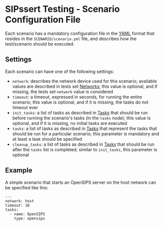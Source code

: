 # SIPssert Testing - Scenario Configuration File

Each scenario has a mandatory configuration file in the
[YAML](https://yaml.org/) format that resides in the `SCENARIO/scenario.yml`
file, and describes how the test/scenario should be executed.

## Settings

Each scenario can have one of the following settings:

* `network`: describes the network device used for this scenario; available
values are described in tests set [Networks](tests-set.md#neworks); this value
is optional, and if missing, the tests set `network` value is considered
* `timeout`: a timeout, expressed in seconds, for running the entire scenario;
this value is optional, and if it is missing, the tasks do not timeout ever
* `init_tasks`: a list of tasks as described in [Tasks](../tasks.md) that
should be run before running the scenario's tasks (in the `tasks` node); this
value is optional, and if it is missing, no initial tasks are executed
* `tasks`: a list of tasks as described in [Tasks](../tasks.md) that represent
the tasks that should be run for a particular scenario; this parameter is
mandatory and at least a task should be specified
* `cleanup_tasks`: a list of tasks as described in [Tasks](../tasks.md) that
should be run after the `tasks` list is completed; similar to `init_tasks`,
this parameter is optional

## Example

A simple scenario that starts an OpenSIPS server on the host network can be
specified like this:
```
---
network: host
timeout: 10
tasks:
  - name: OpenSIPS
    type: opensips
```
